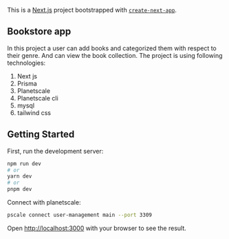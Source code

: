 This is a [Next.js](https://nextjs.org/) project bootstrapped with [`create-next-app`](https://github.com/vercel/next.js/tree/canary/packages/create-next-app).

## Bookstore app
In this project a user can add books and categorized them with respect to their genre. And can view the book collection.
The project is using following technologies:
1. Next js
2. Prisma
3. Planetscale
4. Planetscale cli
5. mysql
6. tailwind css

## Getting Started

First, run the development server:

```bash
npm run dev
# or
yarn dev
# or
pnpm dev
```

Connect with planetscale:

```bash
pscale connect user-management main --port 3309
```

Open [http://localhost:3000](http://localhost:3000) with your browser to see the result.
